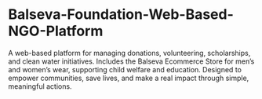 # Balseva-Foundation-Web-Based-NGO-Platform
A web-based platform for managing donations, volunteering, scholarships, and clean water initiatives. Includes the Balseva Ecommerce Store for men’s and women’s wear, supporting child welfare and education. Designed to empower communities, save lives, and make a real impact through simple, meaningful actions.
